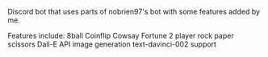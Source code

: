 
Discord bot that uses parts of nobrien97's bot with some features added by me.

Features include:
8ball
Coinflip
Cowsay Fortune
2 player rock paper scissors
Dall-E API image generation
text-davinci-002 support

